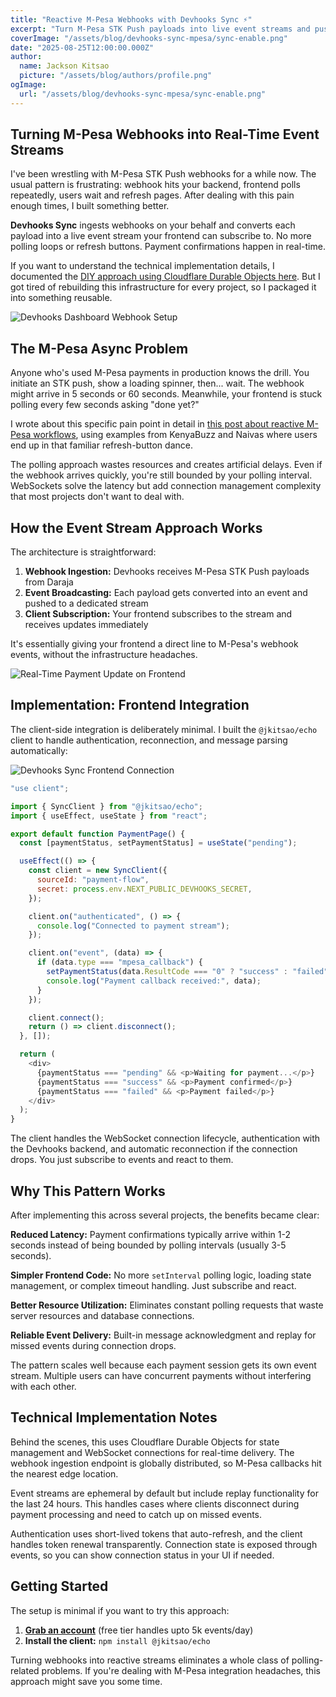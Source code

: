 ```yaml
---
title: "Reactive M-Pesa Webhooks with Devhooks Sync ⚡"
excerpt: "Turn M-Pesa STK Push payloads into live event streams and push updates to your frontend instantly with Devhooks Sync."
coverImage: "/assets/blog/devhooks-sync-mpesa/sync-enable.png"
date: "2025-08-25T12:00:00.000Z"
author:
  name: Jackson Kitsao
  picture: "/assets/blog/authors/profile.png"
ogImage:
  url: "/assets/blog/devhooks-sync-mpesa/sync-enable.png"
---
```


## Turning M-Pesa Webhooks into Real-Time Event Streams

I've been wrestling with M-Pesa STK Push webhooks for a while now. The usual pattern is frustrating: webhook hits your backend, frontend polls repeatedly, users wait and refresh pages. After dealing with this pain enough times, I built something better.

**Devhooks Sync** ingests webhooks on your behalf and converts each payload into a live event stream your frontend can subscribe to. No more polling loops or refresh buttons. Payment confirmations happen in real-time.

If you want to understand the technical implementation details, I documented the [DIY approach using Cloudflare Durable Objects here](https://blog.devhooks.live/posts/mpesa-cloudflare-durable-reactive-stk). But I got tired of rebuilding this infrastructure for every project, so I packaged it into something reusable.

![Devhooks Dashboard Webhook Setup](/assets/blog/devhooks-sync-mpesa/sync-enable.png)

## The M-Pesa Async Problem

Anyone who's used M-Pesa payments in production knows the drill. You initiate an STK push, show a loading spinner, then... wait. The webhook might arrive in 5 seconds or 60 seconds. Meanwhile, your frontend is stuck polling every few seconds asking "done yet?"

I wrote about this specific pain point in detail in [this post about reactive M-Pesa workflows](https://blog.devhooks.live/posts/reactive-mpesa-stk-webhooks), using examples from KenyaBuzz and Naivas where users end up in that familiar refresh-button dance.

The polling approach wastes resources and creates artificial delays. Even if the webhook arrives quickly, you're still bounded by your polling interval. WebSockets solve the latency but add connection management complexity that most projects don't want to deal with.

## How the Event Stream Approach Works

The architecture is straightforward:

1. **Webhook Ingestion:** Devhooks receives M-Pesa STK Push payloads from Daraja
2. **Event Broadcasting:** Each payload gets converted into an event and pushed to a dedicated stream
3. **Client Subscription:** Your frontend subscribes to the stream and receives updates immediately

It's essentially giving your frontend a direct line to M-Pesa's webhook events, without the infrastructure headaches.

![Real-Time Payment Update on Frontend](/assets/blog/devhooks-sync-mpesa/flow.jpg)

## Implementation: Frontend Integration

The client-side integration is deliberately minimal. I built the `@jkitsao/echo` client to handle authentication, reconnection, and message parsing automatically:

![Devhooks Sync Frontend Connection](/assets/blog/devhooks-sync-mpesa/sync.png)

```javascript
"use client";

import { SyncClient } from "@jkitsao/echo";
import { useEffect, useState } from "react";

export default function PaymentPage() {
  const [paymentStatus, setPaymentStatus] = useState("pending");

  useEffect(() => {
    const client = new SyncClient({
      sourceId: "payment-flow",
      secret: process.env.NEXT_PUBLIC_DEVHOOKS_SECRET,
    });

    client.on("authenticated", () => {
      console.log("Connected to payment stream");
    });

    client.on("event", (data) => {
      if (data.type === "mpesa_callback") {
        setPaymentStatus(data.ResultCode === "0" ? "success" : "failed");
        console.log("Payment callback received:", data);
      }
    });

    client.connect();
    return () => client.disconnect();
  }, []);

  return (
    <div>
      {paymentStatus === "pending" && <p>Waiting for payment...</p>}
      {paymentStatus === "success" && <p>Payment confirmed</p>}
      {paymentStatus === "failed" && <p>Payment failed</p>}
    </div>
  );
}
```

The client handles the WebSocket connection lifecycle, authentication with the Devhooks backend, and automatic reconnection if the connection drops. You just subscribe to events and react to them.

## Why This Pattern Works

After implementing this across several projects, the benefits became clear:

**Reduced Latency:** Payment confirmations typically arrive within 1-2 seconds instead of being bounded by polling intervals (usually 3-5 seconds).

**Simpler Frontend Code:** No more `setInterval` polling logic, loading state management, or complex timeout handling. Just subscribe and react.

**Better Resource Utilization:** Eliminates constant polling requests that waste server resources and database connections.

**Reliable Event Delivery:** Built-in message acknowledgment and replay for missed events during connection drops.

The pattern scales well because each payment session gets its own event stream. Multiple users can have concurrent payments without interfering with each other.

## Technical Implementation Notes

Behind the scenes, this uses Cloudflare Durable Objects for state management and WebSocket connections for real-time delivery. The webhook ingestion endpoint is globally distributed, so M-Pesa callbacks hit the nearest edge location.

Event streams are ephemeral by default but include replay functionality for the last 24 hours. This handles cases where clients disconnect during payment processing and need to catch up on missed events.

Authentication uses short-lived tokens that auto-refresh, and the client handles token renewal transparently. Connection state is exposed through events, so you can show connection status in your UI if needed.

## Getting Started

The setup is minimal if you want to try this approach:

1. **[Grab an account](https://devhooks.live)** (free tier handles upto 5k events/day)
2. **Install the client:** `npm install @jkitsao/echo`
   <!-- 3. **[Follow the integration guide](https://docs.devhooks.live/quickstart/mpesa)** -->
   <!--
   The [GitHub examples repo](https://github.com/devhooks-live/examples) has working implementations for Next.js, React, and vanilla JavaScript if you want to see the full flow.

   -->

<!-- **[Documentation](https://docs.devhooks.live)** | **[Examples](https://github.com/devhooks-live/examples)** | **[Discord](https://discord.gg/devhooks)** -->

Turning webhooks into reactive streams eliminates a whole class of polling-related problems. If you're dealing with M-Pesa integration headaches, this approach might save you some time.
